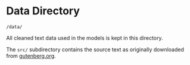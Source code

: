 # Data Directory

`/data/`

All cleaned text data used in the models is kept in this directory.

The `src/` subdirectory contains the source text as originally downloaded from
[gutenberg.org](https://gutenberg.org/).
